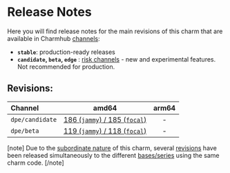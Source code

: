 # Release Notes

Here you will find release notes for the main revisions of this charm that are available in Charmhub [channels](https://juju.is/docs/sdk/channel):

* **`stable`**: production-ready releases
* **`candidate`, `beta`, `edge`** : [risk channels](https://juju.is/docs/sdk/channel#heading--risk) - new and experimental features. Not recommended for production.

## Revisions:

|  Channel  | amd64 | arm64 |
|:---------|:-----:|:-----:|
| `dpe/candidate` | [186 (`jammy`) / 185 (`focal`)](/t/12319?channel=dpe/candidate) |   -   |
| `dpe/beta` | [119 (`jammy`) / 118 (`focal`)](/t/12319?channel=dpe/candidate) |   -   |

[note]
Due to the [subordinate nature](https://juju.is/docs/sdk/charm-taxonomy#heading--subordinate-charms) of this charm, several [revisions](https://juju.is/docs/sdk/revision) have been released simultaneously to the different [bases/series](https://juju.is/docs/juju/base) using the same charm code.
[/note]